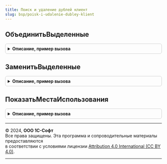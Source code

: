 ```yaml
---
title: Поиск и удаление дублей клиент
slug: bsp/poisk-i-udalenie-dubley-klient
---
```



## ОбъединитьВыделенные
<details style="margin: 1em 0; padding: 0.5em; border: 1px solid #ccc; border-radius: 6px;">

<summary style="font-weight: bold; cursor: pointer;">Описание, пример вызова</summary>

```bsl

// Открывает форму объединения элементов справочников, планов видов характеристик, видов расчетов и счетов.
//
// Параметры:
//     ОбъединяемыеЭлементы - ТаблицаФормы
//                          - Массив из ЛюбаяСсылка
//                          - СписокЗначений - список элементов к объединению.
//                            Также можно передать произвольную коллекцию элементов с реквизитом "Ссылка".
//     ДополнительныеПараметры - см. ПодключаемыеКомандыКлиент.ПараметрыВыполненияКоманды
//
Процедура ОбъединитьВыделенные(Знач ОбъединяемыеЭлементы, ДополнительныеПараметры = Неопределено) Экспорт
```

Пример вызова
```bsl
ПоискИУдалениеДублейКлиент.ОбъединитьВыделенные(ОбъединяемыеЭлементы, ДополнительныеПараметры);
```
</details>

## ЗаменитьВыделенные
<details style="margin: 1em 0; padding: 0.5em; border: 1px solid #ccc; border-radius: 6px;">

<summary style="font-weight: bold; cursor: pointer;">Описание, пример вызова</summary>

```bsl

// Открывает форму замены и удаления элементов справочников, планов видов характеристик, видов расчетов и счетов.
//
// Параметры:
//     ЗаменяемыеЭлементы - ТаблицаФормы
//                        - Массив
//                        - СписокЗначений - список элементов, которые нужно заменить и удалить.
//                          Также можно передать произвольную коллекцию элементов с реквизитом "Ссылка".
//     ДополнительныеПараметры - см. ПодключаемыеКомандыКлиент.ПараметрыВыполненияКоманды
//
Процедура ЗаменитьВыделенные(Знач ЗаменяемыеЭлементы, ДополнительныеПараметры = Неопределено) Экспорт
```

Пример вызова
```bsl
ПоискИУдалениеДублейКлиент.ЗаменитьВыделенные(ЗаменяемыеЭлементы, ДополнительныеПараметры);
```
</details>

## ПоказатьМестаИспользования
<details style="margin: 1em 0; padding: 0.5em; border: 1px solid #ccc; border-radius: 6px;">

<summary style="font-weight: bold; cursor: pointer;">Описание, пример вызова</summary>

```bsl

// Открывает отчет о местах использования ссылок.
// В отчет не включаются вспомогательные данные, такие как наборы записей с ведущим измерением и т.п.
//
// Параметры:
//     Элементы - ТаблицаФормы
//              - ДанныеФормыКоллекция
//              - Массив из ЛюбаяСсылка
//              - СписокЗначений - список элементов для анализа.
//         Также можно передать произвольную коллекцию элементов с реквизитом "Ссылка".
//     ПараметрыОткрытия - Структура - параметры открытия формы. Состоит из необязательных полей Владелец,
//         Уникальность, Окно, НавигационнаяСсылка, ОписаниеОповещенияОЗакрытии, РежимОткрытияОкна,
//         соответствующих параметрам функции ОткрытьФорму.
//
Процедура ПоказатьМестаИспользования(Знач Элементы, Знач ПараметрыОткрытия = Неопределено) Экспорт
```

Пример вызова
```bsl
ПоискИУдалениеДублейКлиент.ПоказатьМестаИспользования(Элементы, ПараметрыОткрытия);
```
</details>

---

© 2024, **ООО 1С-Софт**  
Все права защищены. Эта программа и сопроводительные материалы предоставляются  
в соответствии с условиями лицензии [Attribution 4.0 International (CC BY 4.0)](https://creativecommons.org/licenses/by/4.0/legalcode).

---
